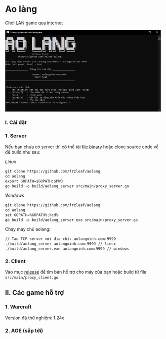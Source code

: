 # Ao làng

Chơi LAN game qua internet

![alt text](doc/client_screen1.JPG "Title")


### I. Cài đặt

### 1. Server

Nếu bạn chưa có server thì có thể tải [file binary](https://github.com/frzleaf/aolang/releases)
hoặc clone source code về để build như sau:

*Linux*
```
git clone https://github.com/frzleaf/aolang
cd aolang
export GOPATH=$GOPATH:$PWD
go build -o build/aolang_server src/main/proxy_server.go
```

*Windows*
```
git clone https://github.com/frzleaf/aolang
cd aolang
set GOPATH=%GOPATH%;%cd%
go build -o build/aolang_server.exe src/main/proxy_server.go
```
Chạy máy chủ aolang:
```
// Tạo TCP server với địa chỉ: aolangminh.com:9999
./build/aolang_server aolangminh.com:9999 // linux
./build/aolang_server.exe aolangminh.com:9999 // windows
```

### 2. Client

Vào mục [release](https://github.com/frzleaf/aolang/releases) để tìm bản hỗ trợ cho máy của bạn
hoặc build từ file ```src/main/proxy_client.go```


## II. Các game hỗ trợ

### 1. Warcraft
Version đã thử nghiệm: 1.24e

### 2. AOE (sắp tới)
